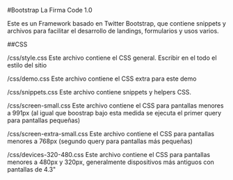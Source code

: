 #Bootstrap La Firma Code 1.0

Este es un Framework basado en Twitter Bootstrap, que contiene snippets y archivos para facilitar el desarrollo de landings, formularios y usos varios.

##CSS

/css/style.css
Este archivo contiene el CSS general. Escribir en el todo el estilo del sitio

/css/demo.css
Este archivo contiene el CSS extra para este demo

/css/snippets.css
Este archivo contiene snippets y helpers CSS.

/css/screen-small.css
Este archivo contiene el CSS para pantallas menores a 991px (al igual que boostrap bajo esta medida se ejecuta el primer query para pantallas pequeñas)

/css/screen-extra-small.css
Este archivo contiene el CSS para pantallas menores a 768px (segundo query para pantallas más pequeñas)

/css/devices-320-480.css
Este archivo contiene el CSS para pantallas menores a 480px y 320px, generalmente dispositivos más antiguos con pantallas de 4.3"
